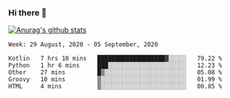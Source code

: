 ### Hi there 👋

[![Anurag's github stats](https://github-readme-stats.vercel.app/api?username=jinserrr&show_icons=true)](https://github.com/anuraghazra/github-readme-stats)


<!--START_SECTION:waka-->
```text
Week: 29 August, 2020 - 05 September, 2020

Kotlin   7 hrs 10 mins   ███████████████████▓░░░░░   79.22 % 
Python   1 hr 6 mins     ███░░░░░░░░░░░░░░░░░░░░░░   12.23 % 
Other    27 mins         █▒░░░░░░░░░░░░░░░░░░░░░░░   05.08 % 
Groovy   10 mins         ▒░░░░░░░░░░░░░░░░░░░░░░░░   01.99 % 
HTML     4 mins          ▒░░░░░░░░░░░░░░░░░░░░░░░░   00.85 % 
```
<!--END_SECTION:waka-->
